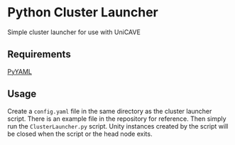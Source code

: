 # Python Cluster Launcher
 Simple cluster launcher for use with UniCAVE

## Requirements
[PyYAML](https://pypi.org/project/PyYAML/)

## Usage
Create a `config.yaml` file in the same directory as the cluster launcher script. There is an example file in the repository for reference. Then simply run the `ClusterLauncher.py` script. Unity instances created by the script will be closed when the script or the head node exits.
